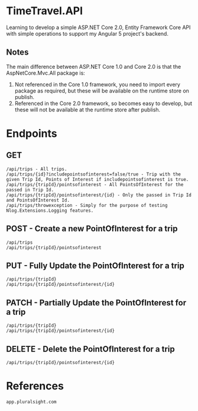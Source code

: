 # TimeTravel.API
Learning to develop a simple ASP.NET Core 2.0, Entity Framework Core API  with simple operations to support my Angular 5 project's backend.
## Notes
The main difference between ASP.NET Core 1.0 and Core 2.0 is that the AspNetCore.Mvc.All package is:
1. Not referenced in the Core 1.0 framework, you need to import every package as required, but these will be available on the runtime store on publish.
2. Referenced in the Core 2.0 framework, so becomes easy to develop, but these will not be available at the runtime store after publish.
# Endpoints
## GET
```
/api/trips - All trips.
/api/trips/{id}?includepointsofinterest=false/true - Trip with the given Trip Id, Points of Interest if includepointsofinterest is true.
/api/trips/{tripId}/pointsofinterest - All PointsOfInterest for the passed in Trip Id.
/api/trips/{tripId}/pointsofinterest/{id} - Only the passed in Trip Id and PointsOfInterest Id.
/api/trips/throwexception - Simply for the purpose of testing Nlog.Extensions.Logging features.
```
## POST - Create a new PointOfInterest for a trip
```
/api/trips
/api/trips/{tripId}/pointsofinterest
```
## PUT - Fully Update the PointOfInterest for a trip
```
/api/trips/{tripId}
/api/trips/{tripId}/pointsofinterest/{id}
```
## PATCH - Partially Update the PointOfInterest for a trip
```
/api/trips/{tripId}
/api/trips/{tripId}/pointsofinterest/{id}
```
## DELETE - Delete the PointOfInterest for a trip
```
/api/trips/{tripId}/pointsofinterest/{id}
```
# References
```
app.pluralsight.com
```
